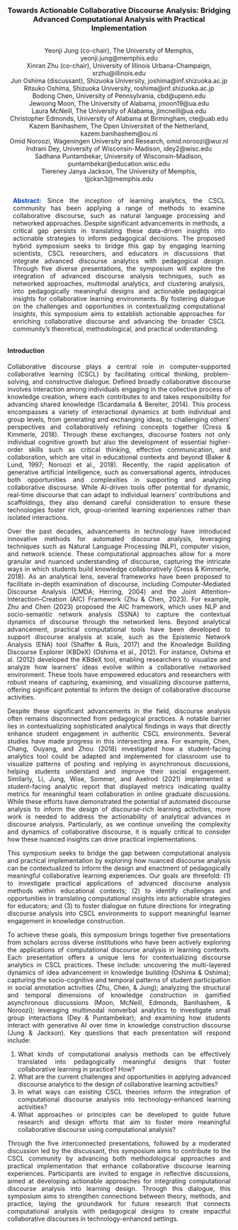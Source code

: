 
<div style="text-align: center; margin: 2rem 0;">
    <h3>Towards Actionable Collaborative Discourse Analysis: Bridging Advanced Computational Analysis with Practical Implementation</h3>
</div>
<div style="text-align: center; margin: 2rem 0;">
    <p>
        Yeonji Jung (co-chair), The University of Memphis, yeonji.jung@memphis.edu<br>
        Xinran Zhu (co-chair), University of Illinois Urbana-Champaign, xrzhu@illinois.edu<br>
        Jun Oshima (discussant), Shizuoka University, joshima@inf.shizuoka.ac.jp<br>
        Ritsuko Oshima, Shizuoka University, roshima@inf.shizuoka.ac.jp<br>
        Bodong Chen, University of Pennsylvania, cbd@upenn.edu<br>
        Jewoong Moon, The University of Alabama, jmoon19@ua.edu<br>
        Laura McNeill, The University of Alabama, jlmcneill@ua.edu<br>
        Christopher Edmonds, University of Alabama at Birmingham, cte@uab.edu<br>
        Kazem Banihashem, The Open Universiteit of the Netherland, kazem.banihashem@ou.nl<br>
        Omid Noroozi, Wageningen University and Research, omid.noroozi@wur.nl<br>
        Indrani Dey, University of Wisconsin-Madison, idey2@wisc.edu<br>
        Sadhana Puntambekar, University of Wisconsin-Madison, puntambekar@education.wisc.edu<br>
        Tiereney Janya Jackson, The University of Memphis, tjjcksn3@memphis.edu
    </p>
</div>

<div style="text-align: justify; margin: 2rem 2.5%;">
    <p>
        <strong style="color: #0d47a1; font-weight: bold;">Abstract:</strong> Since the inception of learning analytics, the CSCL community has been applying a range of methods to examine collaborative discourse, such as natural language processing and networked approaches. Despite significant advancements in methods, a critical gap persists in translating these data-driven insights into actionable strategies to inform pedagogical decisions. The proposed hybrid symposium seeks to bridge this gap by engaging learning scientists, CSCL researchers, and educators in discussions that integrate advanced discourse analytics with pedagogical design. Through five diverse presentations, the symposium will explore the integration of advanced discourse analysis techniques, such as networked approaches, multimodal analytics, and clustering analysis, into pedagogically meaningful designs and actionable pedagogical insights for collaborative learning environments. By fostering dialogue on the challenges and opportunities in contextualizing computational insights, this symposium aims to establish actionable approaches for enriching collaborative discourse and advancing the broader CSCL community’s theoretical, methodological, and practical understanding.
    </p>
</div>

<div style="text-align: justify;">
<h4>Introduction</h4>
   <p>
Collaborative discourse plays a central role in computer-supported collaborative learning (CSCL) by facilitating critical thinking, problem-solving, and constructive dialogue. Defined broadly collaborative discourse involves interaction among individuals engaging in the collective process of knowledge creation, where each contributes to and takes responsibility for advancing shared knowledge (Scardamalia & Bereiter, 2014). This process encompasses a variety of interactional dynamics at both individual and group levels, from generating and exchanging ideas, to challenging others’ perspectives and collaboratively refining concepts together (Cress & Kimmerle, 2018). Through these exchanges, discourse fosters not only individual cognitive growth but also the development of essential higher-order skills such as critical thinking, effective communication, and collaboration, which are vital in educational contexts and beyond (Baker & Lund, 1997; Noroozi et al., 2018). Recently, the rapid application of generative artificial intelligence, such as conversational agents, introduces both opportunities and complexities in supporting and analyzing collaborative discourse. While AI-driven tools offer potential for dynamic, real-time discourse that can adapt to individual learners’ contributions and scaffoldings, they also demand careful consideration to ensure these technologies foster rich, group-oriented learning experiences rather than isolated interactions.<br>   </p>
   <p>
Over the past decades, advancements in technology have introduced innovative methods for automated discourse analysis, leveraging techniques such as Natural Language Processing (NLP), computer vision, and network science. These computational approaches allow for a more granular and nuanced understanding of discourse, capturing the intricate ways in which students build knowledge collaboratively (Cress & Kimmerle, 2018). As an analytical lens, several frameworks have been proposed to facilitate in-depth examination of discourse, including Computer-Mediated Discourse Analysis (CMDA; Herring, 2004) and the Joint Attention–Interaction–Creation (AIC) Framework (Zhu & Chen, 2023). For example, Zhu and Chen (2023) proposed the AIC framework, which uses NLP and socio-semantic network analysis (SSNA) to capture the contextual dynamics of discourse through the networked lens. Beyond analytical advancement, practical computational tools have been developed to support discourse analysis at scale, such as the Epistemic Network Analysis (ENA) tool (Shaffer & Ruis, 2017) and the Knowledge Building Discourse Explorer (KBDeX) (Oshima et al., 2012). For instance, Oshima et al. (2012) developed the KBdeX tool, enabling researchers to visualize and analyze how learners’ ideas evolve within a collaborative networked environment. These tools have empowered educators and researchers with robust means of capturing, examining, and visualizing discourse patterns, offering significant potential to inform the design of collaborative discourse activities. <br>
</p>
   <p>
Despite these significant advancements in the field, discourse analysis often remains disconnected from pedagogical practices. A notable barrier lies in contextualizing sophisticated analytical findings in ways that directly enhance student engagement in authentic CSCL environments. Several studies have made progress in this intersecting area. For example, Chen, Chang, Ouyang, and Zhou (2018) investigated how a student-facing analytics tool could be adapted and implemented for classroom use to visualize patterns of posting and replying in asynchronous discussions, helping students understand and improve their social engagement. Similarly, Li, Jung, Wise, Sommer, and Axelrod (2021) implemented a student-facing analytic report that displayed metrics indicating quality metrics for meaningful team collaboration in online graduate discussions. While these efforts have demonstrated the potential of automated discourse analysis to inform the design of discourse-rich learning activities, more work is needed to address the actionability of analytical advances in discourse analysis. Particularly, as we continue unveiling the complexity and dynamics of collaborative discourse, it is equally critical to consider how these nuanced insights can drive practical implementations. <br>
</p>
   <p>
This symposium seeks to bridge the gap between computational analysis and practical implementation by exploring how nuanced discourse analysis can be contextualized to inform the design and enactment of pedagogically meaningful collaborative learning experiences. Our goals are threefold: (1) to investigate practical applications of advanced discourse analysis methods within educational contexts; (2) to identify challenges and opportunities in translating computational insights into actionable strategies for educators; and (3) to foster dialogue on future directions for integrating discourse analysis into CSCL environments to support meaningful learner engagement in knowledge construction. <br>  </p>
   <p>
To achieve these goals, this symposium brings together five presentations from scholars across diverse institutions who have been actively exploring the applications of computational discourse analysis in learning contexts. Each presentation offers a unique lens for contextualizing discourse analytics in CSCL practices. These include: uncovering the multi-layered dynamics of idea advancement in knowledge building (Oshima & Oshima); capturing the socio-cognitive and temporal patterns of student participation in social annotation activities (Zhu, Chen, & Jung); analyzing the structural and temporal dimensions of knowledge construction in gamified asynchronous discussions (Moon, McNeill, Edmonds, Banihashem, & Noroozi); leveraging multimodal nonverbal analytics to investigate small group interactions (Dey & Puntambekar); and examining how students interact with generative AI over time in knowledge construction discourse (Jung & Jackson). Key questions that each presentation will respond include:
<ol>
    <li>What kinds of computational analysis methods can be effectively translated into pedagogically meaningful designs that foster collaborative learning in practice? How?</li>
    <li>What are the current challenges and opportunities in applying advanced discourse analytics to the design of collaborative learning activities?</li>
    <li>In what ways can existing CSCL theories inform the integration of computational discourse analysis into technology-enhanced learning activities?</li>
    <li>What approaches or principles can be developed to guide future research and design efforts that aim to foster more meaningful collaborative discourse using computational analysis?</li>
</ol>

</p>
<p>

Through the five interconnected presentations, followed by a moderated discussion led by the discussant, this symposium aims to contribute to the CSCL community by advancing both methodological approaches and practical implementation that enhance collaborative discourse learning experiences. Participants are invited to engage in reflective discussions, aimed at developing actionable approaches for integrating computational discourse analysis into learning design. Through this dialogue, this symposium aims to strengthen connections between theory, methods, and practice, laying the groundwork for future research that connects computational analysis with pedagogical designs to create impactful collaborative discourses in technology-enhanced settings.

</p>


</div>